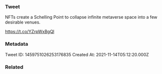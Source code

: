 ### Tweet
NFTs create a Schelling Point to collapse infinite metaverse space into a few desirable venues.

https://t.co/YZrpWxBgQl

### Metadata
Tweet ID: 1459751026253176835
Created At: 2021-11-14T05:12:20.000Z

### Related

